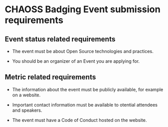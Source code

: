 # CHAOSS Badging Event submission requirements


## Event status related requirements

- The event must be about Open Source technologies and practices.

- You should be an organizer of an Event you are applying for.

## Metric related requirements

- The information about the event must be publicly available, for example on a website.

- Important contact information must be available to otential attendees and speakers.

- The event must have a Code of Conduct hosted on the website.